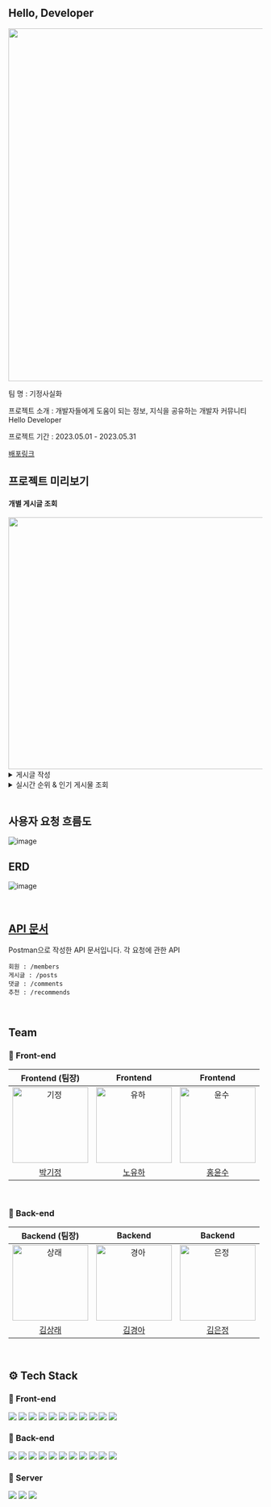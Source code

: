 ## Hello, Developer
<image src="https://github.com/196code-gray/seb43_main_003/assets/88307264/fe0c8f7b-857a-4452-b836-e865f16ea208" width="700" heigth="700">


팀 명 : 기정사실화

프로젝트 소개 : 개발자들에게 도움이 되는 정보, 지식을 공유하는 개발자 커뮤니티 Hello Developer  

프로젝트 기간 : 2023.05.01 - 2023.05.31  

[배포링크](http://mainmay.s3-website.ap-northeast-2.amazonaws.com/)

## 프로젝트 미리보기
#### 개별 게시글 조회
<image src="https://github.com/196code-gray/seb43_main_003/assets/88307264/391a18d4-e72d-4231-a006-56adce45a12a" width="700" height="500">
  
<details>
<summary> 게시글 작성 </summary>
<image src="https://github.com/196code-gray/seb43_main_003/assets/88307264/891e4030-ce07-4514-9866-71c23831a6d9" width="700" height="500">
</details>

<details>
  <summary> 실시간 순위 & 인기 게시물 조회 </summary>
  <image src="https://github.com/196code-gray/seb43_main_003/assets/88307264/69910061-04a3-4913-9770-33455fd2cf39" width="700" height="600">
</details>

<br/> 

## 사용자 요청 흐름도
![image](https://github.com/196code-gray/seb43_main_003/assets/88307264/1f0cf9b0-5520-4048-a30a-78e66e37d32a)



## ERD
![image](https://github.com/codestates-seb/seb43_main_003/assets/88307264/df1cd12b-4fdc-41c3-81b5-c481536e170f)

<br/>

## [API 문서](https://documenter.getpostman.com/view/25534544/2s93eVXEBJ)
Postman으로 작성한 API 문서입니다.
각 요청에 관한 API
```
회원 : /members
게시글 : /posts
댓글 : /comments
추천 : /recommends
```

<br/>

## Team
### 🌅 Front-end

|Frontend (팀장)|Frontend|Frontend|
| :---: | :---: | :---: |
| <img src="./image/kijung.png" width=150px alt="기정"/> | <img src="./image/yuha.jpeg" width=150px alt="유하"/> | <img src="./image/yunsu.png" width=150px alt="윤수"/> |
|[박기정](https://github.com/rlwjd31)|[노유하](https://github.com/yuhallo)|[홍윤수](https://github.com/Yunsu0928)|


<br/>

### 🌅 Back-end

|Backend (팀장)|Backend|Backend|
| :---: | :---: | :---: |
| <img src="./image/sangrae.jpeg" width=150px alt="상래"/> | <img src="./image/kyunga.jpeg" width=150px alt="경아"/> | <img src="./image/eunjung.png" width=150px alt="은정"/> |
|[김상래](https://github.com/ksr0818)|[김경아](https://github.com/kkyunga)|[김은정](https://github.com/196code-gray)|

<br/>

## ⚙ Tech Stack
### 🌅 Front-end
<img src="https://img.shields.io/badge/html5-E34F26?style=for-the-badge&logo=html5&logoColor=white"> <img src="https://img.shields.io/badge/css-1572B6?style=for-the-badge&logo=css3&logoColor=white"> <img src="https://img.shields.io/badge/javascript-F7DF1E?style=for-the-badge&logo=javascript&logoColor=black"> <img src="https://img.shields.io/badge/react-61DAFB?style=for-the-badge&logo=react&logoColor=black"> <img src="https://img.shields.io/badge/eslint-4B32C3?style=for-the-badge&logo=ESLint&logoColor=white"> <img src="https://img.shields.io/badge/prettier-F7B93E?style=for-the-badge&logo=Prettier&logoColor=black"> <img src="https://img.shields.io/badge/reactrouter-CA4245?style=for-the-badge&logo=ReactRouter&logoColor=white"> <img src="https://img.shields.io/badge/axios-5A29E4?style=for-the-badge&logo=axios&logoColor=white"> <img src="https://img.shields.io/badge/styled components-DB7093?style=for-the-badge&logo=styledcomponents&logoColor=white"> <img src="https://img.shields.io/badge/redux-764ABC?style=for-the-badge&logo=redux&logoColor=white"> <img src="https://img.shields.io/badge/React%20Hook%20Form-%23EC5990.svg?style=for-the-badge&logo=reacthookform&logoColor=white">


### 🌄 Back-end
<img src="https://img.shields.io/badge/java-007396?style=for-the-badge&logo=java&logoColor=white">   <img src="https://img.shields.io/badge/SpringBoot-6DB33F?style=for-the-badge&logo=SpringBoot&logoColor=white">  <img src="https://img.shields.io/badge/SpringWeb-6DB33F?style=for-the-badge&logo=SpringWeb&logoColor=white"> <img src="https://img.shields.io/badge/Spring-6DB33F?style=for-the-badge&logo=Spring&logoColor=white">  <img src="https://img.shields.io/badge/Spring Data JPA-6DB33F?style=for-the-badge&logo=Spring Data JPA&logoColor=white">  <img src="https://img.shields.io/badge/Spring Security-6DB33F?style=for-the-badge&logo=Spring Security&logoColor=white"> <img src="https://img.shields.io/badge/Spring MVC-6DB33F?style=for-the-badge&logo=Spring MVC&logoColor=white"> <img src="https://img.shields.io/badge/mysql-4479A1?style=for-the-badge&logo=mysql&logoColor=white"> <img src="https://img.shields.io/badge/Gradle-02303A?style=for-the-badge&logo=Gradle&logoColor=white">  <img src="https://img.shields.io/badge/JWT-000000?style=for-the-badge&logo=JSON Web Tokens&logoColor=white">  <img src="https://img.shields.io/badge/H2 Base-00539F?style=for-the-badge&logo=H2 base&logoColor=white"> 


### 🔐 Server
<img src="https://img.shields.io/badge/Amazon EC2-FF9900?style=for-the-badge&logo=Amazon EC2&logoColor=white"> <img src="https://img.shields.io/badge/Amazon S3-569A31?style=for-the-badge&logo=Amazon S3&logoColor=white"> <img src="https://img.shields.io/badge/Amazon RDS-527FFF?style=for-the-badge&logo=Amazon RDS&logoColor=white">
